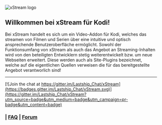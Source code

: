 ![xStream logo](https://raw.githubusercontent.com/streamxstream/plugin.video.xstream//nightly/icon.png)


## Willkommen bei xStream für Kodi!

Bei xStream handelt es sich um ein Video-Addon für Kodi, welches das streamen von Filmen und Serien über eine intuitive und optisch ansprechende Benutzeroberfläche ermöglicht. Sowohl der Funktionsumfang von xStream als auch das Angebot an Streaming-Inhalten wird von den beteiligten Entwicklern stetig weiterentwickelt bzw. um neue Webseiten erweitert. Diese werden auch als Site-Plugins bezeichnet, welche auf die eigentlichen Quellen verweisen die für das bereitgestellte Angebot verantworlich sind! 
***

[![Join the chat at https://gitter.im/Lastship_Chat/xStream](https://badges.gitter.im/Lastship_Chat/xStream.svg)](https://gitter.im/Lastship_Chat/xStream?utm_source=badge&utm_medium=badge&utm_campaign=pr-badge&utm_content=badge)

### | [FAQ](https://github.com/streamxstream/xStream-FAQ/blob/master/xStream_Anleitung_FAQ.md) | [Forum](https://forum.kodiman.company/viewforum.php?f=42)

